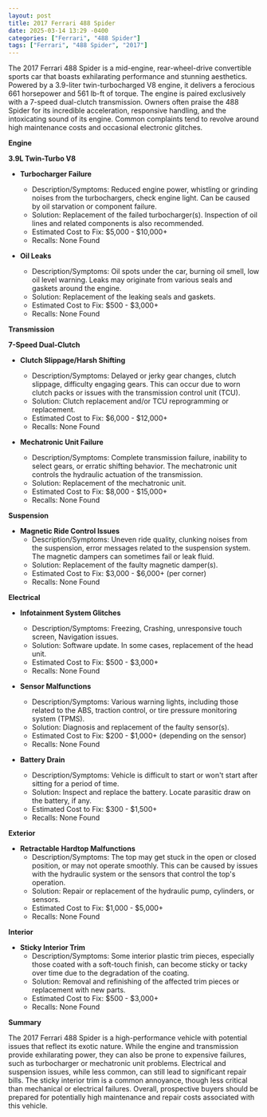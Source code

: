 ```yaml
---
layout: post
title: 2017 Ferrari 488 Spider
date: 2025-03-14 13:29 -0400
categories: ["Ferrari", "488 Spider"]
tags: ["Ferrari", "488 Spider", "2017"]
---
```

The 2017 Ferrari 488 Spider is a mid-engine, rear-wheel-drive convertible sports car that boasts exhilarating performance and stunning aesthetics. Powered by a 3.9-liter twin-turbocharged V8 engine, it delivers a ferocious 661 horsepower and 561 lb-ft of torque. The engine is paired exclusively with a 7-speed dual-clutch transmission. Owners often praise the 488 Spider for its incredible acceleration, responsive handling, and the intoxicating sound of its engine. Common complaints tend to revolve around high maintenance costs and occasional electronic glitches.

**Engine**

**3.9L Twin-Turbo V8**

*   **Turbocharger Failure**
    *   Description/Symptoms: Reduced engine power, whistling or grinding noises from the turbochargers, check engine light. Can be caused by oil starvation or component failure.
    *   Solution: Replacement of the failed turbocharger(s). Inspection of oil lines and related components is also recommended.
    *   Estimated Cost to Fix: $5,000 - $10,000+
    *   Recalls: None Found

*   **Oil Leaks**
    *   Description/Symptoms: Oil spots under the car, burning oil smell, low oil level warning. Leaks may originate from various seals and gaskets around the engine.
    *   Solution: Replacement of the leaking seals and gaskets.
    *   Estimated Cost to Fix: $500 - $3,000+
    *   Recalls: None Found

**Transmission**

**7-Speed Dual-Clutch**

*   **Clutch Slippage/Harsh Shifting**
    *   Description/Symptoms: Delayed or jerky gear changes, clutch slippage, difficulty engaging gears. This can occur due to worn clutch packs or issues with the transmission control unit (TCU).
    *   Solution: Clutch replacement and/or TCU reprogramming or replacement.
    *   Estimated Cost to Fix: $6,000 - $12,000+
    *   Recalls: None Found

*   **Mechatronic Unit Failure**
    *   Description/Symptoms: Complete transmission failure, inability to select gears, or erratic shifting behavior. The mechatronic unit controls the hydraulic actuation of the transmission.
    *   Solution: Replacement of the mechatronic unit.
    *   Estimated Cost to Fix: $8,000 - $15,000+
    *   Recalls: None Found

**Suspension**

*   **Magnetic Ride Control Issues**
    *   Description/Symptoms: Uneven ride quality, clunking noises from the suspension, error messages related to the suspension system. The magnetic dampers can sometimes fail or leak fluid.
    *   Solution: Replacement of the faulty magnetic damper(s).
    *   Estimated Cost to Fix: $3,000 - $6,000+ (per corner)
    *   Recalls: None Found

**Electrical**

*   **Infotainment System Glitches**
    *   Description/Symptoms: Freezing, Crashing, unresponsive touch screen, Navigation issues.
    *   Solution: Software update. In some cases, replacement of the head unit.
    *   Estimated Cost to Fix: $500 - $3,000+
    *   Recalls: None Found

*   **Sensor Malfunctions**
    *   Description/Symptoms: Various warning lights, including those related to the ABS, traction control, or tire pressure monitoring system (TPMS).
    *   Solution: Diagnosis and replacement of the faulty sensor(s).
    *   Estimated Cost to Fix: $200 - $1,000+ (depending on the sensor)
    *   Recalls: None Found

*   **Battery Drain**
    *   Description/Symptoms: Vehicle is difficult to start or won't start after sitting for a period of time.
    *   Solution: Inspect and replace the battery. Locate parasitic draw on the battery, if any.
    *   Estimated Cost to Fix: $300 - $1,500+
    *   Recalls: None Found

**Exterior**

*   **Retractable Hardtop Malfunctions**
    *   Description/Symptoms: The top may get stuck in the open or closed position, or may not operate smoothly. This can be caused by issues with the hydraulic system or the sensors that control the top's operation.
    *   Solution: Repair or replacement of the hydraulic pump, cylinders, or sensors.
    *   Estimated Cost to Fix: $1,000 - $5,000+
    *   Recalls: None Found

**Interior**

*   **Sticky Interior Trim**
    *   Description/Symptoms: Some interior plastic trim pieces, especially those coated with a soft-touch finish, can become sticky or tacky over time due to the degradation of the coating.
    *   Solution: Removal and refinishing of the affected trim pieces or replacement with new parts.
    *   Estimated Cost to Fix: $500 - $3,000+
    *   Recalls: None Found

**Summary**

The 2017 Ferrari 488 Spider is a high-performance vehicle with potential issues that reflect its exotic nature. While the engine and transmission provide exhilarating power, they can also be prone to expensive failures, such as turbocharger or mechatronic unit problems. Electrical and suspension issues, while less common, can still lead to significant repair bills. The sticky interior trim is a common annoyance, though less critical than mechanical or electrical failures. Overall, prospective buyers should be prepared for potentially high maintenance and repair costs associated with this vehicle.

